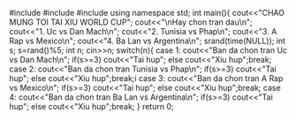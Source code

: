 #include<iostream>
#include<cstdlib>
#include<ctime>
using namespace std;
int main(){
 cout<<"CHAO MUNG TOI TAI XIU WORLD CUP";
 cout<<"\nHay chon tran dau\n";
 cout<<"1. Uc vs Dan Mach\n";
 cout<<"2. Tunisia vs Phap\n";
 cout<<"3. A Rap vs Mexico\n";
 cout<<"4. Ba Lan vs Argentina\n";
 srand(time(NULL));
 int s;
 s=rand()%5;
 int n;
 cin>>n;
 switch(n){
 case 1: 
 cout<<"Ban da chon tran Uc vs Dan Mach\n";
 if(s>=3)
 cout<<"Tai hup";
 else 
 cout<<"Xiu hup";break;
 case 2: 
 cout<<"Ban da chon tran Tunisia vs Phap\n";
 if(s>=3)
 cout<<"Tai hup";
 else 
 cout<<"Xiu hup";break;i
 case 3: 
 cout<<"Ban da chon tran A Rap vs Mexico\n";
 if(s>=3)
 cout<<"Tai hup";
 else 
 cout<<"Xiu hup";break;
 case 4: 
 cout<<"Ban da chon tran Ba Lan vs Argentina\n";
 if(s>=3)
 cout<<"Tai hup";
 else 
 cout<<"Xiu hup";break;
 }
 return 0;
